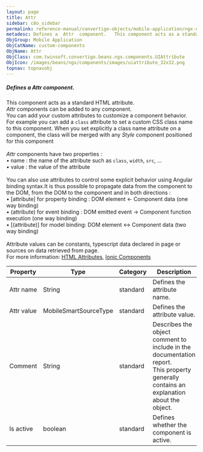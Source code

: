 ```yaml
---
layout: page
title: Attr
sidebar: c8o_sidebar
permalink: reference-manual/convertigo-objects/mobile-application/ngx-components/custom-components/attr/
metadesc: Defines a  Attr  component.   This component acts as a standard HTML attribute.  Attr  components can be added to any component. You can add your cust
ObjGroup: Mobile Application
ObjCatName: custom-components
ObjName: Attr
ObjClass: com.twinsoft.convertigo.beans.ngx.components.UIAttribute
ObjIcon: /images/beans/ngx/components/images/uiattribute_32x32.png
topnav: topnavobj
---
```

##### Defines a <i>Attr</i> component. 

This component acts as a standard HTML attribute.<br/><i>Attr</i> components can be added to any component.<br>You can add your custom attributes to customize a component behavior. For example you can add a <code>class</code> attribute to set a custom CSS class name to this component. When you set explicitly a class name attribute on a component, the class will be merged with any <i>Style</i> component positioned for  this component<br /><br/><i>Attr</i> components have two properties : <br> • name : the name of the attribute such as <code>class</code>, <code>width</code>, <code>src</code>, ...<br> • value : the value of the attribute<br/><br /> You can also use attributes to control some explicit behavior using Angular binding syntax.It is thus possible to propagate data from the component to the DOM, from the DOM to the component and in both directions :<br> • [attribute] for property binding : DOM element &larr; Component data (one way binding)<br> • (attribute) for event binding : DOM emitted event &rarr; Component function execution (one way binding)<br> • [(attribute)] for model binding: DOM element &harr; Component data (two way binding)<br/><br /> Attribute values can be constants, typescript data declared in page or sources on data retrieved from page.<br/> For more information: <a href='https://www.w3schools.com/html/html_attributes.asp' target='_blank'>HTML Attributes</a>, <a href='https://ionicframework.com/docs/components' target='_blank'>Ionic Components</a>

Property | Type | Category | Description
--- | --- | --- | ---
Attr name | String | standard | Defines the attribute name.<br/>
Attr value | MobileSmartSourceType | standard | Defines the attribute value.<br/>
Comment | String | standard | Describes the object comment to include in the documentation report.<br/>This property generally contains an explanation about the object.
Is active | boolean | standard | Defines whether the component is active.<br/>
